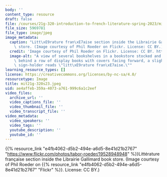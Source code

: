 ```yaml
---
body: ''
content_type: resource
draft: false
file: /courses/21g-320-introduction-to-french-literature-spring-2023/mit21g-320s23.jpeg
file_size: 5969781
file_type: image/jpeg
image_metadata:
  caption: "Litt\xE9rature fran\xE7aise section inside the Librairie Gallimard book\
    \ store. (Image courtesy of Phil Roeder on Flickr. License: CC BY.)"
  credit: 'Image courtesy of Phil Roeder on Flickr. License: CC BY. https://www.flickr.com/photos/tabor-roeder/19528948948'
  image-alt: "A view of several bookshelves in a bookstore stocked and organized neatly\
    \ behind a row of display books with covers facing forward, a slightly askew metal\
    \ sign-holder reads \"litt\xE9rature fran\xE7aise.\""
learning_resource_types: []
license: https://creativecommons.org/licenses/by-nc-sa/4.0/
resourcetype: Image
title: mit21g-320s23.jpeg
uid: ae4affeb-359a-4073-a761-999c6a1c2eef
video_files:
  archive_url: ''
  video_captions_file: ''
  video_thumbnail_file: ''
  video_transcript_file: ''
video_metadata:
  video_speakers: ''
  video_tags: ''
  youtube_description: ''
  youtube_id: ''
---
```

{{% resource_link "e4fb4062-d5b2-494e-a6d5-8e41d21b2767" "https://www.flickr.com/photos/tabor-roeder/19528948948" %}}Littérature française section inside the Librairie Gallimard book store. (Image courtesy of Phil Roeder on {{% resource_link "e4fb4062-d5b2-494e-a6d5-8e41d21b2767" "Flickr" %}}. License: CC BY.)